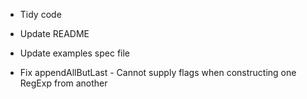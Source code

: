 * Tidy code

* Update README

* Update examples spec file

* Fix appendAllButLast - Cannot supply flags when constructing one RegExp from another
